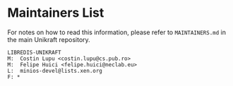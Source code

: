 Maintainers List
================

For notes on how to read this information, please refer to `MAINTAINERS.md` in
the main Unikraft repository.

	LIBREDIS-UNIKRAFT
	M:	Costin Lupu <costin.lupu@cs.pub.ro>
	M:	Felipe Huici <felipe.huici@neclab.eu>
	L:	minios-devel@lists.xen.org
	F: *
